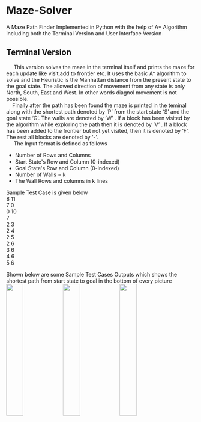 # Maze-Solver
A Maze Path Finder Implemented in Python with the help of A* Algorithm including both the Terminal Version and User Interface Version
## Terminal Version
<p>
&nbsp;&nbsp;&nbsp;&nbsp;
This version solves the maze in the terminal itself and prints the maze for each update like visit,add to frontier etc. It uses the basic A* algorithm to solve and the Heuristic is the Manhattan distance from the present state to the goal state. The allowed direction of movement from any state is only North, South, East and West. In other words diagnol movement is not possible.
<br>
&nbsp;&nbsp;&nbsp;&nbsp;Finally after the path has been found the maze is printed in the teminal along with the shortest path denoted by ‘P’ from the start state ‘S’ and the goal state ‘G’. The walls are denoted by ‘W’ . If a block has been visited by the algorithm while exploring the path then it is denoted by ‘V’ . If a block has been added to the frontier but not yet visited, then it is denoted by ‘F’. The rest all blocks are denoted by ‘-’. 
<br>
&nbsp;&nbsp;&nbsp;&nbsp;
The Input format is defined as follows
<ul>
<li> Number of Rows and Columns </li>
<li> Start State's Row and Column (0-indexed) </li>
<li> Goal State's Row and Column (0-indexed) </li>
<li> Number of Walls = k </li>
<li> The Wall Rows and columns in k lines </li>
</ul>
Sample Test Case is given below<br>
8 11<br>
7 0<br>
0 10<br>
7<br>
2 3<br>
2 4<br>
2 5<br>
2 6<br>
3 6<br>
4 6<br>
5 6<br>

Shown below are some Sample Test Cases Outputs which shows the shortest path from start state to goal in the bottom of every picture<br>
<img src="images/kk1.jpg" width="30%"><img src="images/kk2.jpg" width="30%"><img src="images/kk3.jpg" width="30%">

</p>
